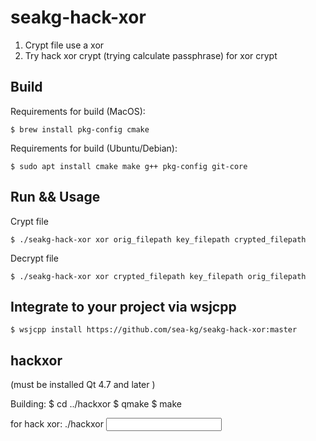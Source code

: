 # seakg-hack-xor

1. Crypt file use a xor
2. Try hack xor crypt (trying calculate passphrase) for xor crypt

## Build

Requirements for build (MacOS):
```
$ brew install pkg-config cmake
```

Requirements for build (Ubuntu/Debian):
```
$ sudo apt install cmake make g++ pkg-config git-core
```

## Run && Usage

Crypt file
```
$ ./seakg-hack-xor xor orig_filepath key_filepath crypted_filepath
```

Decrypt file
```
$ ./seakg-hack-xor xor crypted_filepath key_filepath orig_filepath
```

## Integrate to your project via wsjcpp

```
$ wsjcpp install https://github.com/sea-kg/seakg-hack-xor:master
```


## hackxor

(must be installed Qt 4.7 and later )

Building:
	$ cd ../hackxor
	$ qmake
	$ make

for hack xor:
./hackxor <input file> <length key> <alphabet key file> <alphabet text file>




